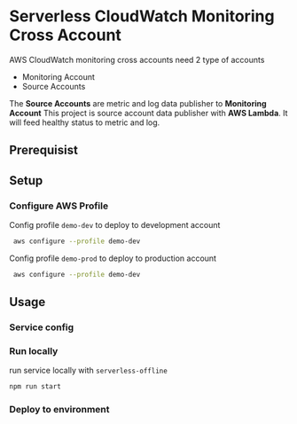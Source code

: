 # Serverless CloudWatch Monitoring Cross Account

AWS CloudWatch monitoring cross accounts need 2 type of accounts
- Monitoring Account
- Source Accounts

The **Source Accounts** are metric and log data publisher to **Monitoring Account**
This project is source account data publisher with **AWS Lambda**. It will feed healthy status to metric and log.

## Prerequisist

## Setup

### Configure AWS Profile

Config profile `demo-dev` to deploy to development account
```sh
 aws configure --profile demo-dev
```

Config profile `demo-prod` to deploy to production account
```sh
 aws configure --profile demo-dev
```

## Usage

### Service config


### Run locally

run service locally with `serverless-offline`

```bash
npm run start
```

### Deploy to environment